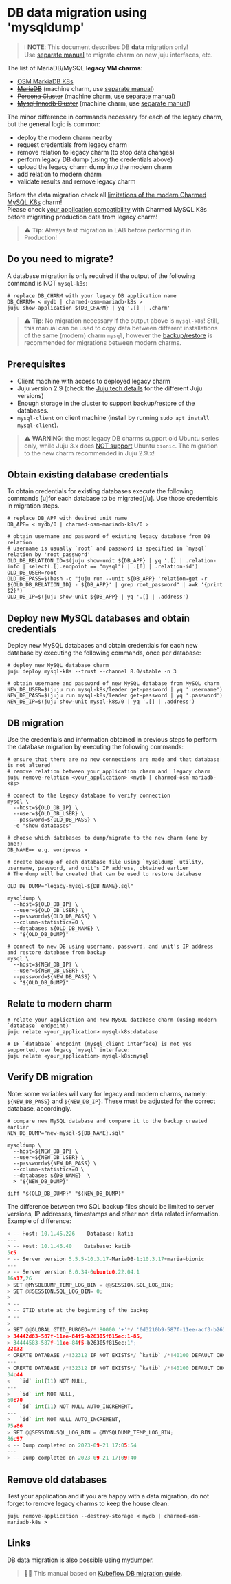 # DB data migration using 'mysqldump'

> :information_source: **NOTE**: This document describes DB **data** migration only!<br/>Use [separate manual](/t/11885) to migrate charm on new juju interfaces, etc.

The list of MariaDB/MySQL **legacy VM charms**:

* [OSM MarkiaDB K8s](https://charmhub.io/charmed-osm-mariadb-k8s)
* <s>[MariaDB](https://charmhub.io/mariadb)</s> (machine charm, use [separate manual](https://charmhub.io/mysql/docs/h-develop-mysqldump))
* <s>[Percona Cluster](https://charmhub.io/percona-cluster)</s> (machine charm, use [separate manual](https://charmhub.io/mysql/docs/h-develop-mysqldump))
* <s>[Mysql Innodb Cluster](https://charmhub.io/mysql-innodb-cluster)</s> (machine charm, use [separate manual](https://charmhub.io/mysql/docs/h-develop-mysqldump))

The minor difference in commands necessary for each of the legacy charm, but the general logic is common:

* deploy the modern charm nearby
* request credentials from legacy charm
* remove relation to legacy charm (to stop data changes)
* perform legacy DB dump (using the credentials above)
* upload the legacy charm dump into the modern charm
* add relation to modern charm
* validate results and remove legacy charm

Before the data migration check all [limitations of the modern Charmed MySQL K8s](/t/11421#mysql-gr-limits) charm!<br/>Please check [your application compatibility](/t/11236) with Charmed MySQL K8s before migrating production data from legacy charm!

> :warning: **Tip**: Always test migration in LAB before performing it in Production!

## Do you need to migrate?

A database migration is only required if the output of the following command is NOT `mysql-k8s`:

```shell
# replace DB_CHARM with your legacy DB application name
DB_CHARM= < mydb | charmed-osm-mariadb-k8s >
juju show-application ${DB_CHARM} | yq '.[] | .charm'
```
> :warning: **Tip**: No migration necessary if the output above is `mysql-k8s`! Still, this manual can be used to copy data between different installations of the same (modern) charm `mysql`, however the [backup/restore](/t/9653) is recommended for migrations between modern charms.

## Prerequisites

- Client machine with access to deployed legacy charm
- Juju version 2.9  (check the [Juju tech details](/t/11984) for the different Juju versions)
- Enough storage in the cluster to support backup/restore of the databases.
- `mysql-client` on client machine (install by running `sudo apt install mysql-client`).
> :warning: **WARNING**:  the most legacy DB charms support old Ubuntu series only, while Juju 3.x does [NOT support](https://discourse.charmhub.io/t/roadmap-releases/5064#heading--juju-3-0-0---22-oct-2022) Ubuntu `bionic`. The migration to the new charm recommended in Juju 2.9.x!

## Obtain existing database credentials

To obtain credentials for existing databases execute the following commands [u]for each database to be migrated[/u]. Use those credentials in migration steps.

```shell
# replace DB_APP with desired unit name
DB_APP= < mydb/0 | charmed-osm-mariadb-k8s/0 >

# obtain username and password of existing legacy database from DB relation
# username is usually `root` and password is specified in `mysql` relation by 'root_password'
OLD_DB_RELATION_ID=$(juju show-unit ${DB_APP} | yq '.[] | .relation-info | select(.[].endpoint == "mysql") | .[0] | .relation-id')
OLD_DB_USER=root
OLD_DB_PASS=$(bash -c "juju run --unit ${DB_APP} 'relation-get -r ${OLD_DB_RELATION_ID} - ${DB_APP}' | grep root_password" | awk '{print $2}')
OLD_DB_IP=$(juju show-unit ${DB_APP} | yq '.[] | .address')
```

## Deploy new MySQL databases and obtain credentials

Deploy new MySQL databases and obtain credentials for each new database by executing the following commands, once per database:

```shell
# deploy new MySQL database charm
juju deploy mysql-k8s --trust --channel 8.0/stable -n 3

# obtain username and password of new MySQL database from MySQL charm
NEW_DB_USER=$(juju run mysql-k8s/leader get-password | yq '.username')
NEW_DB_PASS=$(juju run mysql-k8s/leader get-password | yq '.password')
NEW_DB_IP=$(juju show-unit mysql-k8s/0 | yq '.[] | .address')
```

## DB migration

Use the credentials and information obtained in previous steps to perform the database migration by executing the following commands:

```shell
# ensure that there are no new connections are made and that database is not altered
# remove relation between your_application charm and  legacy charm
juju remove-relation <your_application> <mydb | charmed-osm-mariadb-k8s>

# connect to the legacy database to verify connection
mysql \
  --host=${OLD_DB_IP} \
  --user=${OLD_DB_USER} \
  --password=${OLD_DB_PASS} \
  -e "show databases"

# choose which databases to dump/migrate to the new charm (one by one!)
DB_NAME=< e.g. wordpress >

# create backup of each database file using `mysqldump` utility, username, password, and unit's IP address, obtained earlier
# The dump will be created that can be used to restore database

OLD_DB_DUMP="legacy-mysql-${DB_NAME}.sql"

mysqldump \
  --host=${OLD_DB_IP} \
  --user=${OLD_DB_USER} \
  --password=${OLD_DB_PASS} \
  --column-statistics=0 \
  --databases ${OLD_DB_NAME} \
  > "${OLD_DB_DUMP}"

# connect to new DB using username, password, and unit's IP address and restore database from backup
mysql \
  --host=${NEW_DB_IP} \
  --user=${NEW_DB_USER} \
  --password=${NEW_DB_PASS} \
  < "${OLD_DB_DUMP}"
```

## Relate to modern charm 

```shell
# relate your application and new MySQL database charm (using modern `database` endpoint)
juju relate <your_application> mysql-k8s:database

# IF `database` endpoint (mysql_client interface) is not yes supported, use legacy `mysql` interface: 
juju relate <your_application> mysql-k8s:mysql
```

## Verify DB migration

Note: some variables will vary for legacy and modern charms, namely: `${NEW_DB_PASS}` and `${NEW_DB_IP}`. These must be adjusted for the correct database, accordingly.

```shell
# compare new MySQL database and compare it to the backup created earlier
NEW_DB_DUMP="new-mysql-${DB_NAME}.sql"

mysqldump \
  --host=${NEW_DB_IP} \
  --user=${NEW_DB_USER} \
  --password=${NEW_DB_PASS} \
  --column-statistics=0 \
  --databases ${DB_NAME}  \
  > "${NEW_DB_DUMP}"

diff "${OLD_DB_DUMP}" "${NEW_DB_DUMP}"
```

The difference between two SQL backup files should be limited to server versions, IP addresses, timestamps and other non data related information. Example of difference:

```python
< -- Host: 10.1.45.226    Database: katib
---
> -- Host: 10.1.46.40    Database: katib
5c5
< -- Server version	5.5.5-10.3.17-MariaDB-1:10.3.17+maria~bionic
---
> -- Server version	8.0.34-0ubuntu0.22.04.1
16a17,26
> SET @MYSQLDUMP_TEMP_LOG_BIN = @@SESSION.SQL_LOG_BIN;
> SET @@SESSION.SQL_LOG_BIN= 0;
> 
> --
> -- GTID state at the beginning of the backup 
> --
> 
> SET @@GLOBAL.GTID_PURGED=/*!80000 '+'*/ '0d3210b9-587f-11ee-acf3-b26305f815ec:1-4,
> 34442d83-587f-11ee-84f5-b26305f815ec:1-85,
> 34444583-587f-11ee-84f5-b26305f815ec:1';
22c32
< CREATE DATABASE /*!32312 IF NOT EXISTS*/ `katib` /*!40100 DEFAULT CHARACTER SET latin1 */;
---
> CREATE DATABASE /*!32312 IF NOT EXISTS*/ `katib` /*!40100 DEFAULT CHARACTER SET latin1 */ /*!80016 DEFAULT ENCRYPTION='N' */;
34c44
<   `id` int(11) NOT NULL,
---
>   `id` int NOT NULL,
60c70
<   `id` int(11) NOT NULL AUTO_INCREMENT,
---
>   `id` int NOT NULL AUTO_INCREMENT,
75a86
> SET @@SESSION.SQL_LOG_BIN = @MYSQLDUMP_TEMP_LOG_BIN;
86c97
< -- Dump completed on 2023-09-21 17:05:54
---
> -- Dump completed on 2023-09-21 17:09:40
```

## Remove old databases

Test your application and if you are happy with a data migration, do not forget to remove legacy charms to keep the house clean:

```shell
juju remove-application --destroy-storage < mydb | charmed-osm-mariadb-k8s >
```

## Links

DB data migration is also possible using [mydumper](/t/12006).
> :tipping_hand_man: This manual based on [Kubeflow DB migration guide](https://github.com/canonical/bundle-kubeflow/blob/main/docs/db-migration-guide.md).